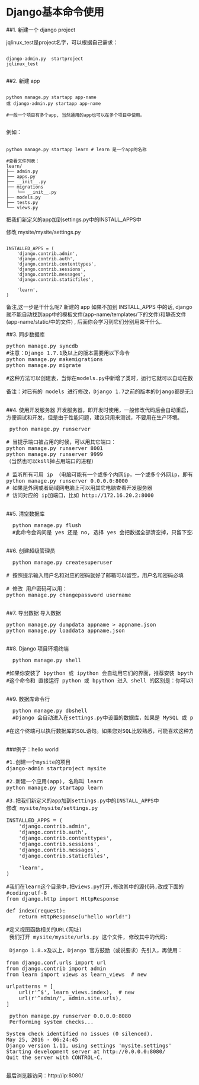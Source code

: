 # Django基本命令使用



  ##1. 新建一个 django project
  
  jqlinux_test是project名字，可以根据自己需求：
  
  
 ``` 
 
django-admin.py  startproject 
jqlinux_test

 
 ```
 
  
  ##2. 新建 app




```

python manage.py startapp app-name
或 django-admin.py startapp app-name

#一般一个项目有多个app, 当然通用的app也可以在多个项目中使用。


```

例如：

```

python manage.py startapp learn # learn 是一个app的名称

#查看文件列表：
learn/
├── admin.py
├── apps.py
├── __init__.py
├── migrations
│   └── __init__.py
├── models.py
├── tests.py
└── views.py

```



把我们新定义的app加到settings.py中的INSTALL_APPS中

修改 mysite/mysite/settings.py

```

INSTALLED_APPS = (
    'django.contrib.admin',
    'django.contrib.auth',
    'django.contrib.contenttypes',
    'django.contrib.sessions',
    'django.contrib.messages',
    'django.contrib.staticfiles',
 
    'learn',
)

```

备注,这一步是干什么呢? 新建的 app 如果不加到 INSTALL_APPS 中的话, django 就不能自动找到app中的模板文件(app-name/templates/下的文件)和静态文件(app-name/static/中的文件) , 后面你会学习到它们分别用来干什么.


##3. 同步数据库
  
<pre>python manage.py syncdb
#注意：Django 1.7.1及以上的版本需要用以下命令
python manage.py makemigrations
python manage.py migrate

#这种方法可以创建表，当你在models.py中新增了类时，运行它就可以自动在数据库中创建表了，不用手动创建。

备注：对已有的 models 进行修改，Django 1.7之前的版本的Django都是无法自动更改表结构的，不过有第三方工具 south,详见 Django 数据库迁移 一节。
 </pre>
  
  ##4. 使用开发服务器
  开发服务器，即开发时使用，一般修改代码后会自动重启，方便调试和开发，但是由于性能问题，建议只用来测试，不要用在生产环境。
 
 <pre>
 python manage.py runserver
 
# 当提示端口被占用的时候，可以用其它端口：
python manage.py runserver 8001
python manage.py runserver 9999
（当然也可以kill掉占用端口的进程）
 
# 监听所有可用 ip （电脑可能有一个或多个内网ip，一个或多个外网ip，即有多个ip地址）
python manage.py runserver 0.0.0.0:8000
# 如果是外网或者局域网电脑上可以用其它电脑查看开发服务器
# 访问对应的 ip加端口，比如 http://172.16.20.2:8000
 </pre>
  
  ##5. 清空数据库
  <pre>
  python manage.py flush
  #此命令会询问是 yes 还是 no, 选择 yes 会把数据全部清空掉，只留下空表。
  </pre>
  
  ##6. 创建超级管理员
  <pre>
  python manage.py createsuperuser
 
# 按照提示输入用户名和对应的密码就好了邮箱可以留空，用户名和密码必填
 
# 修改 用户密码可以用：
python manage.py changepassword username
  </pre>
  
  ##7. 导出数据 导入数据
  
  <pre>
python manage.py dumpdata appname > appname.json
python manage.py loaddata appname.json
  </pre>
  
  ##8. Django 项目环境终端
  
  <pre>
  python manage.py shell
  
#如果你安装了 bpython 或 ipython 会自动用它们的界面，推荐安装 bpython。
#这个命令和 直接运行 python 或 bpython 进入 shell 的区别是：你可以在这个 shell 里面调用当前项目的 models.py 中的 API，对于操作数据，还有一些小测试非常方便。
  </pre>
  
  
  ##9. 数据库命令行
  <pre>
  python manage.py dbshell
  #Django 会自动进入在settings.py中设置的数据库，如果是 MySQL 或 postgreSQL,会要求输入数据库用户密码。

#在这个终端可以执行数据库的SQL语句。如果您对SQL比较熟悉，可能喜欢这种方式。
  </pre>
  
  

###例子：hello world

<pre>
#1.创建一个mysite的项目
django-admin startproject mysite

#2.新建一个应用(app), 名称叫 learn
python manage.py startapp learn

#3.把我们新定义的app加到settings.py中的INSTALL_APPS中
修改 mysite/mysite/settings.py

INSTALLED_APPS = (
    'django.contrib.admin',
    'django.contrib.auth',
    'django.contrib.contenttypes',
    'django.contrib.sessions',
    'django.contrib.messages',
    'django.contrib.staticfiles',
 
    'learn',
)

#我们在learn这个目录中,把views.py打开,修改其中的源代码,改成下面的
#coding:utf-8
from django.http import HttpResponse
 
def index(request):
    return HttpResponse(u"hello world!")
    
#定义视图函数相关的URL(网址)
 我们打开 mysite/mysite/urls.py 这个文件, 修改其中的代码:
 
 Django 1.8.x及以上，Django 官方鼓励（或说要求）先引入，再使用：

from django.conf.urls import url
from django.contrib import admin
from learn import views as learn_views  # new
 
urlpatterns = [
    url(r'^$', learn_views.index),  # new
    url(r'^admin/', admin.site.urls),
]
 
 python manage.py runserver 0.0.0.0:8080
 Performing system checks...

System check identified no issues (0 silenced).
May 25, 2016 - 06:24:45
Django version 1.11, using settings 'mysite.settings'
Starting development server at http://0.0.0.0:8080/
Quit the server with CONTROL-C.

</pre>

最后浏览器访问：http://ip:8080/
